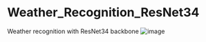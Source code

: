 # Weather_Recognition_ResNet34
Weather recognition with ResNet34 backbone
![image](https://user-images.githubusercontent.com/93986576/221835328-5d701e20-b624-440a-a807-4714f0affb56.png)
